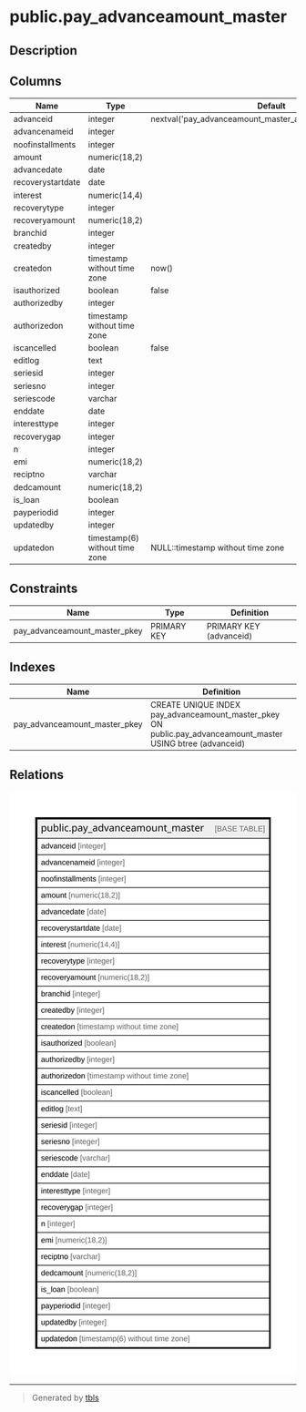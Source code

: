 # public.pay_advanceamount_master

## Description

## Columns

| Name | Type | Default | Nullable | Children | Parents | Comment |
| ---- | ---- | ------- | -------- | -------- | ------- | ------- |
| advanceid | integer | nextval('pay_advanceamount_master_advanceid_seq'::regclass) | false |  |  |  |
| advancenameid | integer |  | true |  |  |  |
| noofinstallments | integer |  | true |  |  |  |
| amount | numeric(18,2) |  | true |  |  |  |
| advancedate | date |  | true |  |  |  |
| recoverystartdate | date |  | true |  |  |  |
| interest | numeric(14,4) |  | true |  |  |  |
| recoverytype | integer |  | true |  |  |  |
| recoveryamount | numeric(18,2) |  | true |  |  |  |
| branchid | integer |  | true |  |  |  |
| createdby | integer |  | true |  |  |  |
| createdon | timestamp without time zone | now() | true |  |  |  |
| isauthorized | boolean | false | false |  |  |  |
| authorizedby | integer |  | true |  |  |  |
| authorizedon | timestamp without time zone |  | true |  |  |  |
| iscancelled | boolean | false | false |  |  |  |
| editlog | text |  | true |  |  |  |
| seriesid | integer |  | true |  |  |  |
| seriesno | integer |  | true |  |  |  |
| seriescode | varchar |  | true |  |  |  |
| enddate | date |  | true |  |  |  |
| interesttype | integer |  | true |  |  |  |
| recoverygap | integer |  | true |  |  |  |
| n | integer |  | true |  |  |  |
| emi | numeric(18,2) |  | true |  |  |  |
| reciptno | varchar |  | true |  |  |  |
| dedcamount | numeric(18,2) |  | true |  |  |  |
| is_loan | boolean |  | true |  |  |  |
| payperiodid | integer |  | true |  |  |  |
| updatedby | integer |  | true |  |  |  |
| updatedon | timestamp(6) without time zone | NULL::timestamp without time zone | true |  |  |  |

## Constraints

| Name | Type | Definition |
| ---- | ---- | ---------- |
| pay_advanceamount_master_pkey | PRIMARY KEY | PRIMARY KEY (advanceid) |

## Indexes

| Name | Definition |
| ---- | ---------- |
| pay_advanceamount_master_pkey | CREATE UNIQUE INDEX pay_advanceamount_master_pkey ON public.pay_advanceamount_master USING btree (advanceid) |

## Relations

![er](public.pay_advanceamount_master.svg)

---

> Generated by [tbls](https://github.com/k1LoW/tbls)

